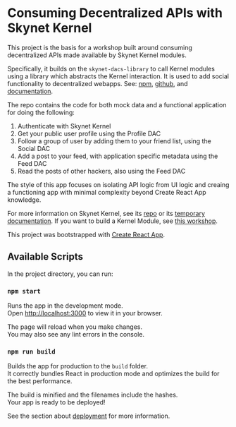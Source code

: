 # Consuming Decentralized APIs with Skynet Kernel

This project is the basis for a workshop built around consuming decentralized APIs made available by Skynet Kernel modules.

Specifically, it builds on the `skynet-dacs-library` to call Kernel modules using a library which abstracts the Kernel interaction. It is used to add social functionality to decentralized webapps. See: [npm](https://www.npmjs.com/package/skynet-dacs-library), [github](https://github.com/redsolver/skynet-modules/tree/main/library-ts), and [documentation](https://skystandards.hns.siasky.net/).

The repo contains the code for both mock data and a functional application for doing the following:

1. Authenticate with Skynet Kernel
2. Get your public user profile using the Profile DAC
3. Follow a group of user by adding them to your friend list, using the Social DAC
4. Add a post to your feed, with application specific metadata using the Feed DAC
5. Read the posts of other hackers, also using the Feed DAC

The style of this app focuses on isolating API logic from UI logic and creaing a functioning app with minimal complexity beyond Create React App knowledge.

For more information on Skynet Kernel, see its [repo](https://github.com/SkynetLabs/skynet-kernel/) or its [temporary documentation](http://kernel-beta.skynetlabs.io/). If you want to build a Kernel Module, see [this workshop](http://kernel-beta.skynetlabs.io/workshops/01-Part01/).

This project was bootstrapped with [Create React App](https://github.com/facebook/create-react-app).

## Available Scripts

In the project directory, you can run:

### `npm start`

Runs the app in the development mode.\
Open [http://localhost:3000](http://localhost:3000) to view it in your browser.

The page will reload when you make changes.\
You may also see any lint errors in the console.

### `npm run build`

Builds the app for production to the `build` folder.\
It correctly bundles React in production mode and optimizes the build for the best performance.

The build is minified and the filenames include the hashes.\
Your app is ready to be deployed!

See the section about [deployment](https://facebook.github.io/create-react-app/docs/deployment) for more information.
